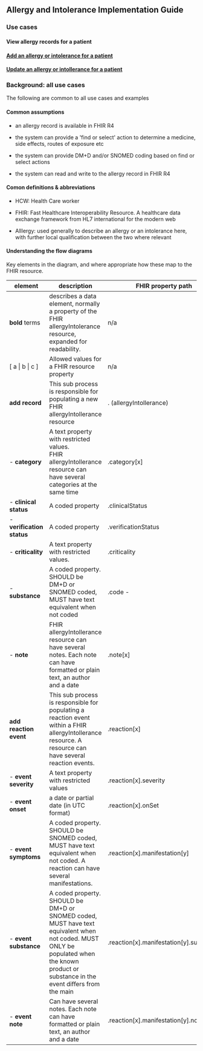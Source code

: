 ## Allergy and Intolerance Implementation Guide



### Use cases

#### View allergy records for a patient

#### [Add an allergy or intolerance for a patient](add-allergyIntolerance/index.md)

#### [Update an allergy or intollerance for a patient](update-allergyIntolerance/index.md)



### Background: all use cases

The following are common to all use cases and examples



#### Common assumptions

* an allergy record is available in FHIR R4

* the system can provide a 'find or select' action to determine a medicine, side effects, routes of exposure etc

* the system can provide DM+D and/or SNOMED coding based on find or select actions

* the system can read and write to the allergy record in FHIR R4

  

#### Comon definitions & abbreviations

* HCW: Health Care worker

* FHIR: Fast Healthcare Interoperability Resource. A healthcare data exchange framework from HL7 international for the modern web

* Alllergy: used generally to describe an allergy or an intolerance here, with further local qualification between the two where relevant



#### Understanding the flow diagrams

Key elements in the diagram, and where appropriate how these map to the FHIR resource.

| element                    | description                                                  | FHIR property path                      |
| -------------------------- | ------------------------------------------------------------ | --------------------------------------- |
| **bold** terms             | describes a data element, normally a property of the FHIR allergyIntolerance resource, expanded for readability. | n/a                                     |
| [ a \| b \| c ]            | Allowed values for a FHIR resource property                  | n/a                                     |
| **add record**             | This sub process is responsible for populating a new FHIR allergyIntollerance resource | . (allergyIntollerance)                 |
| -  **category**            | A text property with restricted values. <br />FHIR allergyIntollerance resource can have several categories at the same time | .category[x]                            |
| -  **clinical status**     | A coded property                                             | .clinicalStatus                         |
| -  **verification status** | A coded property                                             | .verificationStatus                     |
| -  **criticality**         | A text property with restricted values.                      | .criticality                            |
| -  **substance**           | A coded property. SHOULD be DM+D or SNOMED coded, MUST have text equivalent when not coded | .code  -                                |
| -  **note**                | FHIR allergyIntollerance resource can have several notes. Each note can have formatted or plain text, an author and a date | .note[x]                                |
| **add reaction event**     | This sub process is responsible for populating a reaction event within a FHIR allergyIntollerance resource. A resource can have several reaction events. | .reaction[x]                            |
| -  **event severity**      | A text property with restricted values                       | .reaction[x].severity                   |
| -  **event onset**         | a date or partial date (in UTC format)                       | .reaction[x].onSet                      |
| -  **event symptoms**      | A coded property. SHOULD be SNOMED coded, MUST have text equivalent when not coded. A reaction can have several manifestations. | .reaction[x].manifestation[y]           |
| -  **event substance**     | A coded property. SHOULD be DM+D or SNOMED coded, MUST have text equivalent when not coded. MUST ONLY be populated when the known product or substance in the event differs from the main | .reaction[x].manifestation[y].substance |
| -  **event note**          | Can have several notes. Each note can have formatted or plain text, an author and a date | .reaction[x].manifestation[y].note[z]   |

